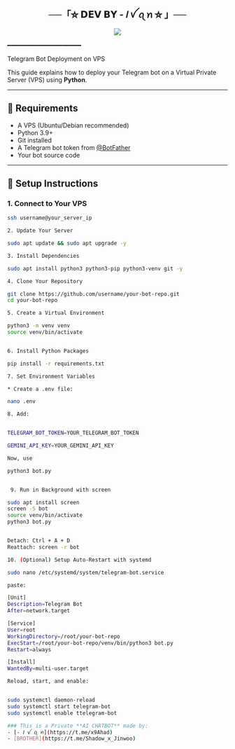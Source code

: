 
<h2 align="center">
    ──「⛦ 𝗗𝗘𝗩 𝗕𝗬 - 𝐼 ꪜ ꪖ ꪀ ⛦ 」──
</h2>

<p align="center">
  <img src="https://files.catbox.moe/dt1sla.jpg">

━━━━━━━━━━━━━━━━━━━━
</h2>
<img




# Telegram Bot Deployment on VPS

This guide explains how to deploy your Telegram bot on a Virtual Private Server (VPS) using **Python**.

---

## 🚀 Requirements
- A VPS (Ubuntu/Debian recommended)
- Python 3.9+
- Git installed
- A Telegram bot token from [@BotFather](https://t.me/BotFather)
- Your bot source code

---

## 🔧 Setup Instructions

### 1. Connect to Your VPS
```bash
ssh username@your_server_ip

2. Update Your Server

sudo apt update && sudo apt upgrade -y

3. Install Dependencies

sudo apt install python3 python3-pip python3-venv git -y

4. Clone Your Repository

git clone https://github.com/username/your-bot-repo.git
cd your-bot-repo

5. Create a Virtual Environment

python3 -m venv venv
source venv/bin/activate


6. Install Python Packages

pip install -r requirements.txt

7. Set Environment Variables

* Create a .env file:

nano .env

8. Add:


TELEGRAM_BOT_TOKEN=YOUR_TELEGRAM_BOT_TOKEN

GEMINI_API_KEY=YOUR_GEMINI_API_KEY

Now, use

python3 bot.py


 9. Run in Background with screen

sudo apt install screen
screen -S bot
source venv/bin/activate
python3 bot.py


Detach: Ctrl + A + D
Reattach: screen -r bot

10. (Optional) Setup Auto-Restart with systemd

sudo nano /etc/systemd/system/telegram-bot.service

paste:

[Unit]
Description=Telegram Bot
After=network.target

[Service]
User=root
WorkingDirectory=/root/your-bot-repo
ExecStart=/root/your-bot-repo/venv/bin/python3 bot.py
Restart=always

[Install]
WantedBy=multi-user.target

Reload, start, and enable:


sudo systemctl daemon-reload
sudo systemctl start telegram-bot
sudo systemctl enable ttelegram-bot

### This is a Private **AI CHATBOT** made by:  
- [- 𝐼 ꪜ ꪖ ꪀ](https://t.me/x9Ahad)  
- [BROTHER](https://t.me/Shadow_x_Jinwoo) 

